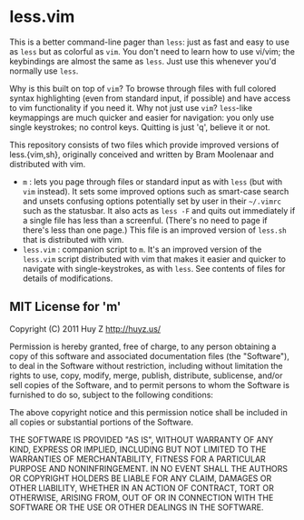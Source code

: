 less.vim
========
This is a better command-line pager than `less`: just as fast and easy to use
as `less` but as colorful as `vim`.  You don't need to learn how to use
vi/vim; the keybindings are almost the same as `less`.  Just use this whenever
you'd normally use `less`.

Why is this built on top of `vim`? To browse through files with full colored
syntax highlighting (even from standard input, if possible) and have access to
vim functionality if you need it. Why not just use `vim`? `less`-like
keymappings are much quicker and easier for navigation: you only use single
keystrokes; no control keys. Quitting is just 'q', believe it or not.

This repository consists of two files which provide improved versions of
less.{vim,sh}, originally conceived and written by Bram Moolenaar and
distributed with vim.

*   `m` : lets you page through files or standard input as with `less` (but
    with `vim` instead). It sets some improved options such as smart-case
    search and unsets confusing options potentially set by user in their
    `~/.vimrc` such as the statusbar. It also acts as `less -F` and quits out
    immediately if a single file has less than a screenful. (There's no need to
    page if there's less than one page.) This file is an improved version of
    `less.sh` that is distributed with vim.
*   `less.vim` : companion script to `m`.  It's an improved version of the
    `less.vim` script distributed with vim that makes it easier and quicker to
    navigate with single-keystrokes, as with `less`. See contents of files for
    details of modifications.

MIT License for 'm'
-------------------
Copyright (C) 2011 Huy Z  http://huyz.us/

Permission is hereby granted, free of charge, to any person obtaining
a copy of this software and associated documentation files (the
"Software"), to deal in the Software without restriction, including
without limitation the rights to use, copy, modify, merge, publish,
distribute, sublicense, and/or sell copies of the Software, and to
permit persons to whom the Software is furnished to do so, subject to
the following conditions:

The above copyright notice and this permission notice shall be
included in all copies or substantial portions of the Software.

THE SOFTWARE IS PROVIDED "AS IS", WITHOUT WARRANTY OF ANY KIND,
EXPRESS OR IMPLIED, INCLUDING BUT NOT LIMITED TO THE WARRANTIES OF
MERCHANTABILITY, FITNESS FOR A PARTICULAR PURPOSE AND
NONINFRINGEMENT. IN NO EVENT SHALL THE AUTHORS OR COPYRIGHT HOLDERS BE
LIABLE FOR ANY CLAIM, DAMAGES OR OTHER LIABILITY, WHETHER IN AN ACTION
OF CONTRACT, TORT OR OTHERWISE, ARISING FROM, OUT OF OR IN CONNECTION
WITH THE SOFTWARE OR THE USE OR OTHER DEALINGS IN THE SOFTWARE.


